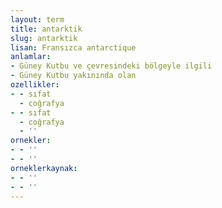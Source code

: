 ```yaml
---
layout: term
title: antarktik
slug: antarktik
lisan: Fransızca antarctique
anlamlar:
- Güney Kutbu ve çevresindeki bölgeyle ilgili
- Güney Kutbu yakınında olan
ozellikler:
- - sıfat
  - coğrafya
- - sıfat
  - coğrafya
  - ''
ornekler:
- - ''
- - ''
orneklerkaynak:
- - ''
- - ''
---
```

